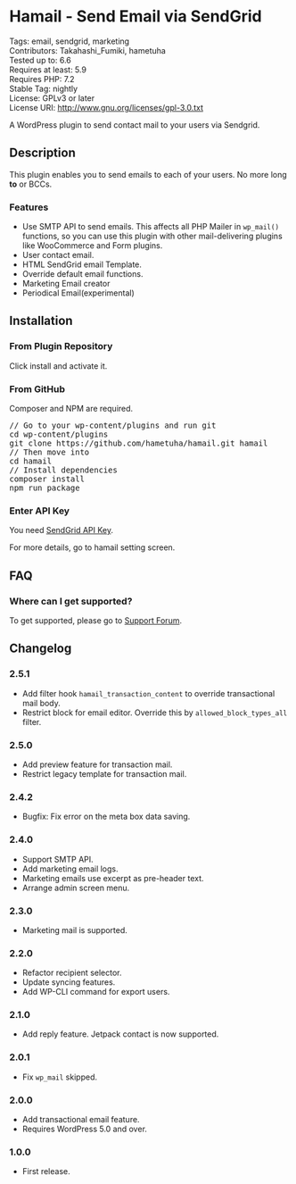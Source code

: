# Hamail - Send Email via SendGrid

Tags: email, sendgrid, marketing  
Contributors: Takahashi_Fumiki, hametuha  
Tested up to: 6.6  
Requires at least: 5.9  
Requires PHP: 7.2  
Stable Tag: nightly  
License: GPLv3 or later  
License URI: http://www.gnu.org/licenses/gpl-3.0.txt

A WordPress plugin to send contact mail to your users via Sendgrid.

## Description

This plugin enables you to send emails to each of your users.
No more long **to** or BCCs.

### Features

- Use SMTP API to send emails. This affects all PHP Mailer in <code>wp_mail()</code> functions, 
  so you can use this plugin with other mail-delivering plugins like WooCommerce and Form plugins.
- User contact email.
- HTML SendGrid email Template.
- Override default email functions.
- Marketing Email creator
- Periodical Email(experimental)

## Installation

### From Plugin Repository

Click install and activate it.

### From GitHub

Composer and NPM are required.

<pre>
// Go to your wp-content/plugins and run git
cd wp-content/plugins
git clone https://github.com/hametuha/hamail.git hamail
// Then move into
cd hamail
// Install dependencies
composer install
npm run package
</pre>

### Enter API Key

You need [SendGrid API Key](https://sendgrid.com/docs/Classroom/Send/How_Emails_Are_Sent/api_keys.html).

For more details, go to hamail setting screen.

## FAQ

### Where can I get supported?

To get supported, please go to [Support Forum](https://wordpress.org/support/plugin/hamail/).

## Changelog

### 2.5.1

* Add filter hook `hamail_transaction_content` to override transactional mail body.
* Restrict block for email editor. Override this by `allowed_block_types_all` filter.

### 2.5.0

* Add preview feature for transaction mail.
* Restrict legacy template for transaction mail.

### 2.4.2

* Bugfix: Fix error on the meta box data saving.

### 2.4.0

* Support SMTP API.
* Add marketing email logs.
* Marketing emails use excerpt as pre-header text.
* Arrange admin screen menu.

### 2.3.0

* Marketing mail is supported.

### 2.2.0

* Refactor recipient selector.
* Update syncing features.
* Add WP-CLI command for export users.

### 2.1.0

* Add reply feature. Jetpack contact is now supported.

### 2.0.1

* Fix `wp_mail` skipped.

### 2.0.0

* Add transactional email feature.
* Requires WordPress 5.0 and over.

### 1.0.0

* First release.
